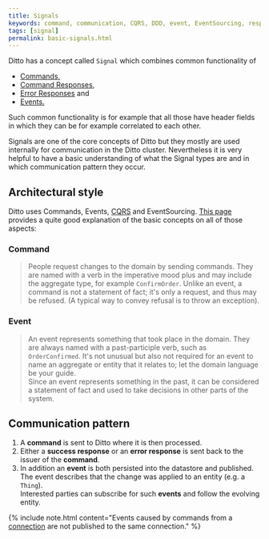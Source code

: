 ```yaml
---
title: Signals
keywords: command, communication, CQRS, DDD, event, EventSourcing, response, signal
tags: [signal]
permalink: basic-signals.html
---
```


Ditto has a concept called `Signal` which combines common functionality of
* [Commands,](basic-signals-command.html)
* [Command Responses,](basic-signals-commandresponse.html)
* [Error Responses](basic-signals-errorresponse.html) and
* [Events.](basic-signals-event.html)

Such common functionality is for example that all those have header fields in which they can be for example correlated
to each other. 

Signals are one of the core concepts of Ditto but they mostly are used internally for communication in the Ditto
cluster.
Nevertheless it is very helpful to have a basic understanding of what the Signal types are and in which communication 
pattern they occur.


## Architectural style

Ditto uses Commands, Events,
<a href="#" data-toggle="tooltip" data-original-title="{{site.data.glossary.cqrs}}">CQRS</a> and EventSourcing.
[This page](http://cqrs.nu/Faq) provides a quite good explanation of the basic concepts on all of those aspects:

### Command

> People request changes to the domain by sending commands. 
They are named with a verb in the imperative mood plus and may include the aggregate type, for example `ConfirmOrder`. 
Unlike an event, a command is not a statement of fact; it's only a request, and thus may be refused.
(A typical way to convey refusal is to throw an exception).

### Event

> An event represents something that took place in the domain.
They are always named with a past-participle verb, such as `OrderConfirmed`. 
It's not unusual but also not required for an event to name an aggregate or entity that it relates to; let the domain
language be your guide.<br/>
Since an event represents something in the past, it can be considered a statement of fact and used to take decisions in
other parts of the system.


## Communication pattern

1. A **command** is sent to Ditto where it is then processed.
2. Either a **success response** or an **error response** is sent back to the issuer of the **command**.
3. In addition an **event** is both persisted into the datastore and published.<br/>
   The event describes that the change was applied to an entity (e.g. a `Thing`).<br/>
   Interested parties can subscribe for such **events** and follow the evolving entity.

{% include note.html
   content="Events caused by commands from a [connection](basic-connections.html) are not published to the same
            connection."
%}
